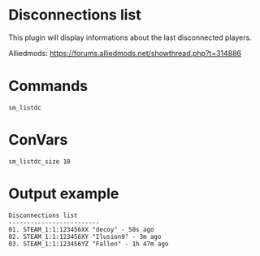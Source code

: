 # Disconnections list
This plugin will display informations about the last disconnected players.

Alliedmods: https://forums.alliedmods.net/showthread.php?t=314886

# Commands
```
sm_listdc
```

# ConVars
```
sm_listdc_size 10
```

# Output example
```
Disconnections list
-------------------------
01. STEAM_1:1:123456XX "decoy" - 50s ago
02. STEAM_1:1:123456XY "Ilusion9" - 3m ago
03. STEAM_1:1:123456YZ "Fallen" - 1h 47m ago
```
